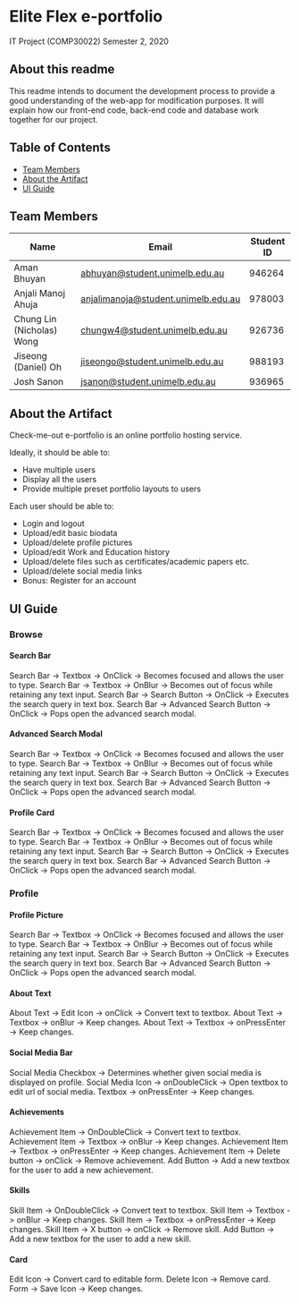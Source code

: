 # Elite Flex e-portfolio
IT Project (COMP30022) Semester 2, 2020

## About this readme
This readme intends to document the development process to provide a good understanding of the web-app for modification purposes. It will explain how our front-end code, back-end code and database work together for our project.

## Table of Contents
* [Team Members](#team-members)
* [About the Artifact](#about-the-artifact)
* [UI Guide](#ui-guide)


## Team Members

Name | Email | Student ID
---- | ----- | ----------
Aman Bhuyan | abhuyan@student.unimelb.edu.au | 946264
Anjali Manoj Ahuja | anjalimanoja@student.unimelb.edu.au | 978003
Chung Lin (Nicholas) Wong | chungw4@student.unimelb.edu.au | 926736
Jiseong (Daniel) Oh | jiseongo@student.unimelb.edu.au | 988193
Josh Sanon | jsanon@student.unimelb.edu.au | 936965


## About the Artifact

Check-me-out e-portfolio is an online portfolio hosting service.

Ideally, it should be able to:
  - Have multiple users
  - Display all the users
  - Provide multiple preset portfolio layouts to users
  
Each user should be able to:
  - Login and logout
  - Upload/edit basic biodata
  - Upload/delete profile pictures
  - Upload/edit Work and Education history
  - Upload/delete files such as certificates/academic papers etc.
  - Upload/delete social media links
  - Bonus: Register for an account
  
## UI Guide

### Browse

#### Search Bar
Search Bar -> Textbox -> OnClick -> Becomes focused and allows the user to type.
Search Bar -> Textbox -> OnBlur -> Becomes out of focus while retaining any text input.
Search Bar -> Search Button -> OnClick -> Executes the search query in text box.
Search Bar -> Advanced Search Button -> OnClick -> Pops open the advanced search modal.

#### Advanced Search Modal
Search Bar -> Textbox -> OnClick -> Becomes focused and allows the user to type.
Search Bar -> Textbox -> OnBlur -> Becomes out of focus while retaining any text input.
Search Bar -> Search Button -> OnClick -> Executes the search query in text box.
Search Bar -> Advanced Search Button -> OnClick -> Pops open the advanced search modal.

#### Profile Card
Search Bar -> Textbox -> OnClick -> Becomes focused and allows the user to type.
Search Bar -> Textbox -> OnBlur -> Becomes out of focus while retaining any text input.
Search Bar -> Search Button -> OnClick -> Executes the search query in text box.
Search Bar -> Advanced Search Button -> OnClick -> Pops open the advanced search modal.

### Profile

#### Profile Picture
Search Bar -> Textbox -> OnClick -> Becomes focused and allows the user to type.
Search Bar -> Textbox -> OnBlur -> Becomes out of focus while retaining any text input.
Search Bar -> Search Button -> OnClick -> Executes the search query in text box.
Search Bar -> Advanced Search Button -> OnClick -> Pops open the advanced search modal.

#### About Text
About Text -> Edit Icon -> onClick -> Convert text to textbox.
About Text -> Textbox -> onBlur -> Keep changes.
About Text -> Textbox -> onPressEnter -> Keep changes.

#### Social Media Bar
Social Media Checkbox -> Determines whether given social media is displayed on profile.
Social Media Icon -> onDoubleClick -> Open textbox to edit url of social media.
Textbox -> onPressEnter -> Keep changes.

#### Achievements
Achievement Item -> OnDoubleClick -> Convert text to textbox.
Achievement Item -> Textbox -> onBlur -> Keep changes.
Achievement Item -> Textbox -> onPressEnter -> Keep changes.
Achievement Item -> Delete button -> onClick -> Remove achievement.
Add Button -> Add a new textbox for the user to add a new achievement.

#### Skills 
Skill Item -> OnDoubleClick -> Convert text to textbox.
Skill Item -> Textbox -> onBlur -> Keep changes.
Skill Item -> Textbox -> onPressEnter -> Keep changes.
Skill Item -> X button -> onClick -> Remove skill.
Add Button -> Add a new textbox for the user to add a new skill.

#### Card
Edit Icon -> Convert card to editable form.
Delete Icon -> Remove card.
Form -> Save Icon -> Keep changes.



